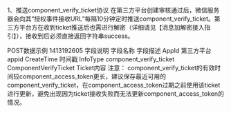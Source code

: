 1、推送component_verify_ticket协议
在第三方平台创建审核通过后，微信服务器会向其“授权事件接收URL”每隔10分钟定时推送component_verify_ticket。第三方平台方在收到ticket推送后也需进行解密（详细请见【消息加解密接入指引】），接收到后必须直接返回字符串success。

POST数据示例
<xml>
<AppId> </AppId>
<CreateTime>1413192605 </CreateTime>
<InfoType> </InfoType>
<ComponentVerifyTicket> </ComponentVerifyTicket>
</xml>
字段说明
字段名称	字段描述
AppId	第三方平台appid
CreateTime	时间戳
InfoType	component_verify_ticket
ComponentVerifyTicket	Ticket内容
注意：
component_verify_ticket的有效时间较component_access_token更长，建议保存最近可用的component_verify_ticket，在component_access_token过期之前使用该ticket进行更新，避免出现因为ticket接收失败而无法更新component_access_token的情况。

